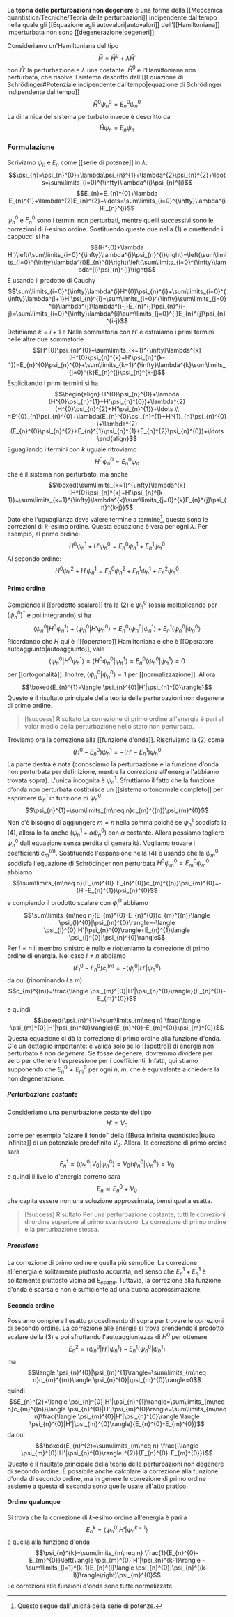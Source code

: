 La **teoria delle perturbazioni non degenere** è una forma della [[Meccanica quantistica/Tecniche/Teoria delle perturbazioni]] indipendente dal tempo nella quale gli [[Equazione agli autovalori|autovalori]] dell'[[Hamiltoniana]] imperturbata non sono [[degenerazione|degeneri]].

Consideriamo un'Hamiltoniana del tipo
$$\hat{H}=\hat{H}^{0}+\lambda \hat{H}'$$
con $\hat{H}'$ la perturbazione e $\lambda$ una costante. $\hat{H}^{0}$ è l'Hamiltoniana non perturbata, che risolve il sistema descritto dall'[[Equazione di Schrödinger#Potenziale indipendente dal tempo|equazione di Schrödinger indipendente dal tempo]]
$$\hat{H}^{0}\psi_{n}^{0}=E_{n}^{0}\psi_{n}^{0}$$
La dinamica del sistema perturbato invece è descritto da
$$\hat{H}\psi_{n}=E_{n}\psi_{n}\tag{1}$$
### Formulazione
Scriviamo $\psi_{n}$ e $E_{n}$ come [[serie di potenze]] in $\lambda$:
$$\psi_{n}=\psi_{n}^{0}+\lambda\psi_{n}^{1}+\lambda^{2}\psi_{n}^{2}+\ldots=\sum\limits_{i=0}^{\infty}\lambda^{i}\psi_{n}^{i}$$
$$E_{n}=E_{n}^{0}+\lambda E_{n}^{1}+\lambda^{2}E_{n}^{2}+\ldots=\sum\limits_{i=0}^{\infty}\lambda^{i}E_{n}^{i}$$
$\psi_{n}^{0}$ e $E_{n}^{0}$ sono i termini non perturbati, mentre quelli successivi sono le correzioni di $i$-esimo ordine. Sostituendo queste due nella $(1)$ e omettendo i cappucci si ha
$$(H^{0}+\lambda H')\left(\sum\limits_{i=0}^{\infty}\lambda^{i}\psi_{n}^{i}\right)=\left(\sum\limits_{i=0}^{\infty}\lambda^{i}E_{n}^{i}\right)\left(\sum\limits_{i=0}^{\infty}\lambda^{i}\psi_{n}^{i}\right)$$
E usando il prodotto di Cauchy
$$\sum\limits_{i=0}^{\infty}\lambda^{i}H^{0}\psi_{n}^{i}+\sum\limits_{i=0}^{\infty}\lambda^{i+1}H'\psi_{n}^{i}=\sum\limits_{i=0}^{\infty}\sum\limits_{j=0}^{i}\lambda^{j}\lambda^{i-j}E_{n}^{j}\psi_{n}^{i-j}=\sum\limits_{i=0}^{\infty}\lambda^{i}\sum\limits_{j=0}^{i}E_{n}^{j}\psi_{n}^{i-j}$$
Definiamo $k=i+1$ e Nella sommatoria con $H'$ e estraiamo i primi termini nelle altre due sommatorie
$$H^{0}\psi_{n}^{0}+\sum\limits_{k=1}^{\infty}\lambda^{k}(H^{0}\psi_{n}^{k}+H'\psi_{n}^{k-1})=E_{n}^{0}\psi_{n}^{0}+\sum\limits_{k=1}^{\infty}\lambda^{k}\sum\limits_{j=0}^{k}E_{n}^{j}\psi_{n}^{k-j}$$
Esplicitando i primi termini si ha
$$\begin{align}
H^{0}\psi_{n}^{0}+\lambda (H^{0}\psi_{n}^{1}+H'\psi_{n}^{0})+\lambda^{2}(H^{0}\psi_{n}^{2}+H'\psi_{n}^{1})+\ldots \\
=E^{0}_{n}\psi_{n}^{0}+\lambda(E_{n}^{0}\psi_{n}^{1}+H^{1}_{n}\psi_{n}^{0})+\lambda^{2}(E_{n}^{0}\psi_{n}^{2}+E_{n}^{1}\psi_{n}^{1}+E_{n}^{2}\psi_{n}^{0})+\ldots
\end{align}$$
Eguagliando i termini con $k$ uguale ritroviamo
$$H^{0}\psi_{n}^{0}=E_{n}^{0}\psi_{n}$$
che è il sistema non perturbato, ma anche
$$\boxed{\sum\limits_{k=1}^{\infty}\lambda^{k}(H^{0}\psi_{n}^{k}+H'\psi_{n}^{k-1})=\sum\limits_{k=1}^{\infty}\lambda^{k}\sum\limits_{j=0}^{k}E_{n}^{j}\psi_{n}^{k-j}}$$
Dato che l'uguaglianza deve valere termine a termine[^1], queste sono le correzioni di $k$-esimo ordine. Questa equazione è vera per ogni $\lambda$. Per esempio, al primo ordine:
$$H^{0}\psi_{n}^{1}+H'\psi_{n}^{0}=E_{n}^{0}\psi_{n}^{1}+E_{n}^{1}\psi_{n}^{0}\tag{2}$$
Al secondo ordine:
$$H^{0}\psi_{n}^{2}+ H'\psi_{n}^{1}=E_{n}^{0}\psi_{n}^{2}+E^{1}_{n}\psi_{n}^{1}+E_{n}^{2}\psi_{n}^{0}\tag{3}$$
#### Primo ordine
Compiendo il [[prodotto scalare]] tra la $(2)$ e $\psi_{n}^{0}$ (ossia moltiplicando per $(\psi_{n}^{0})^{*}$ e poi integrando) si ha
$$\langle \psi_{n}^{0}|H^{0}\psi_{n}^{1}\rangle+\langle \psi_{n}^{0}|H'\psi_{n}^{0}\rangle=E_{n}^{0}\langle \psi_{n}^{0}|\psi_{n}^{1}\rangle+E_{n}^{1}\langle \psi_{n}^{0}|\psi_{n}^{0}\rangle$$
Ricordando che $H$ qui è l'[[operatore]] Hamiltoniana e che è [[Operatore autoaggiunto|autoaggiunto]], vale
$$\langle \psi_{n}^{0}|H^{0}\psi_{n}^{1}\rangle=\langle H^{0}\psi_{n}^{0}|\psi_{n}^{1}\rangle=E_{n}^{0}\langle \psi_{n}^{0}|\psi_{n}^{1}\rangle=0$$
per [[ortogonalità]]. Inoltre, $\langle \psi_{n}^{0}|\psi_{n}^{0}\rangle=1$ per [[normalizzazione]]. Allora
$$\boxed{E_{n}^{1}=\langle \psi_{n}^{0}|H'|\psi_{n}^{0}\rangle}$$
Questo è il risultato principale della teoria delle perturbazioni non degenere di primo ordine.

> [!success] Risultato
> La correzione di primo ordine all'energia è pari al valor medio della perturbazione nello stato non perturbato.

Troviamo ora la correzione alla [[funzione d'onda]]. Riscriviamo la $(2)$ come
$$(H^{0}-E_{n}^{0})\psi_{n}^{1}=-(H'-E_{n}^{1})\psi_{n}^{0}\tag{4}$$
La parte destra è nota (conosciamo la perturbazione e la funzione d'onda non perturbata per definizione, mentre la correzione all'energia l'abbiamo trovata sopra). L'unica incognita è $\psi_{n}^{1}$. Sfruttiamo il fatto che la funzione d'onda non perturbata costituisce un [[sistema ortonormale completo]] per esprimere $\psi_{n}^{1}$ in funzione di $\psi_{n}^{0}$:
$$\psi_{n}^{1}=\sum\limits_{m\neq n}c_{m}^{(n)}\psi_{m}^{0}$$
Non c'è bisogno di aggiungere $m=n$ nella somma poiché se $\psi_{n}^{1}$ soddisfa la $(4)$, allora lo fa anche $(\psi_{n}^{1}+\alpha\psi_{n}^{0})$ con $\alpha$ costante. Allora possiamo togliere $\psi_{n}^{0}$ dall'equazione senza perdita di generalità. Vogliamo trovare i coefficienti $c_{m}^{(n)}$. Sostituendo l'espansione nella $(4)$ e usando che la $\psi_{m}^{0}$ soddisfa l'equazione di Schrödinger non perturbata $H^{0}\psi_{m}^{0}=E_{m}^{0}\psi_{m}^{0}$ abbiamo
$$\sum\limits_{m\neq n}(E_{m}^{0}-E_{n}^{0})c_{m}^{(n)}\psi_{m}^{0}=-(H'-E_{n}^{1})\psi_{n}^{0}$$
e compiendo il prodotto scalare con $\psi_{l}^{0}$ abbiamo
$$\sum\limits_{m\neq n}(E_{m}^{0}-E_{n}^{0})c_{m}^{(n)}\langle \psi_{l}^{0}|\psi_{m}^{0}\rangle=-\langle \psi_{l}^{0}|H'|\psi_{n}^{0}\rangle+E_{n}^{1}\langle \psi_{l}^{0}|\psi_{n}^{0}\rangle$$
Per $l=n$ il membro sinistro è nullo e riotteniamo la correzione di primo ordine di energia. Nel caso $l\neq n$ abbiamo
$$(E_{l}^{0}-E_{n}^{0})c_{l}^{(n)}=-\langle \psi_{l}^{0}|H'|\psi_{n}^{0}\rangle$$
da cui (rinominando $l$ a $m$)
$$c_{m}^{(n)}=\frac{\langle \psi_{m}^{0}|H'|\psi_{n}^{0}\rangle}{E_{n}^{0}-E_{m}^{0}}$$
e quindi
$$\boxed{\psi_{n}^{1}=\sum\limits_{m\neq n} \frac{\langle \psi_{m}^{0}|H'|\psi_{n}^{0}\rangle}{E_{n}^{0}-E_{m}^{0}}\psi_{m}^{0}}$$
Questa equazione ci dà la correzione di primo ordine alla funzione d'onda. C'è un dettaglio importante: è valida solo se lo [[spettro]] di energia non perturbato è *non degenere*. Se fosse degenere, dovremmo dividere per zero per ottenere l'espressione per i coefficienti. Infatti, qui stiamo supponendo che $E_{n}^{0}\neq E_{m}^{0}$ per ogni $n$, $m$, che è equivalente a chiedere la non degenerazione.
##### Perturbazione costante
Consideriamo una perturbazione costante del tipo
$$H'=V_{0}$$
come per esempio "alzare il fondo" della [[Buca infinita quantistica|buca infinita]] di un potenziale predefinito $V_{0}$. Allora, la correzione di primo ordine sarà
$$E_{n}^{1}=\langle \psi_{n}^{0}|V_{0}|\psi_{n}^{0}\rangle=V_{0}\langle \psi_{n}^{0}|\psi_{n}^{0}\rangle=V_{0}$$
e quindi il livello d'energia corretto sarà
$$E_{n}\simeq E_{n}^{0}+V_{0}$$
che capita essere non una soluzione approssimata, bensì quella esatta.

> [!success] Risultato
> Per una perturbazione costante, tutti le correzioni di ordine superiore al primo svaniscono. La correzione di primo ordine è la perturbazione stessa.
##### Precisione
La correzione di primo ordine è quella più semplice. La correzione all'energia è solitamente piuttosto accurata, nel senso che $E_{n}^{1}+E_{n}^{1}$ è solitamente piuttosto vicina ad $E_{esatta}$. Tuttavia, la correzione alla funzione d'onda è scarsa e non è sufficiente ad una buona approssimazione.
#### Secondo ordine
Possiamo compiere l'esatto procedimento di sopra per trovare le correzioni di secondo ordine. La correzione alle energie si trova prendendo il prodotto scalare della $(3)$ e poi sfruttando l'autoaggiuntezza di $H^{0}$ per ottenere
$$E_{n}^{2}=\langle \psi_{n}^{0}|H'|\psi_{n}^{1}\rangle-E_{n}^{1}\langle \psi_{n}^{0}|\psi_{n}^{1}\rangle$$
ma
$$\langle \psi_{n}^{0}|\psi_{m}^{1}\rangle=\sum\limits_{m\neq n}c_{m}^{(n)}\langle \psi_{n}^{0}|\psi_{m}^{0}\rangle=0$$
quindi
$$E_{n}^{2}=\langle \psi_{n}^{0}|H'|\psi_{n}^{1}\rangle=\sum\limits_{m\neq n}c_{m}^{(n)}\langle \psi_{n}^{0}|H'|\psi_{m}^{0}\rangle=\sum\limits_{m\neq n}\frac{\langle \psi_{m}^{0}|H'|\psi_{n}^{0}\rangle \langle \psi_{n}^{0}|H'|\psi_{m}^{0}\rangle}{E_{n}^{0}-E_{m}^{0}}$$
da cui
$$\boxed{E_{n}^{2}=\sum\limits_{m\neq n} \frac{|\langle \psi_{m}^{0}|H'|\psi_{n}^{0}\rangle|^{2}}{E_{n}^{0}-E_{m}^{0}}}$$
Questo è il risultato principale della teoria delle perturbazioni non degenere di secondo ordine. È possibile anche calcolare la correzione alla funzione d'onda di secondo ordine, ma in genere le correzione di primo ordine assieme a questa di secondo sono quelle usate all'atto pratico.
#### Ordine qualunque
Si trova che la correzione di $k$-esimo ordine all'energia è pari a
$$E_{n}^{k}=\langle \psi_{n}^{0}|H'|\psi_{n}^{k-1}\rangle$$
e quella alla funzione d'onda
$$\psi_{n}^{k}=\sum\limits_{m\neq n} \frac{1}{E_{n}^{0}-E_{m}^{0}}\left(\langle \psi_{m}^{0}|H'|\psi_{n}^{k-1}\rangle - \sum\limits_{l=1}^{k-1}E_{n}^{l}\langle \psi_{n}^{0}|\psi_{n}^{(k-l)}\rangle\right)\psi_{m}^{0}$$
Le correzioni alle funzioni d'onda sono tutte normalizzate.

[^1]: Questo segue dall'unicità della serie di potenze.